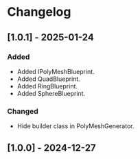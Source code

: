 # Changelog

## [1.0.1] - 2025-01-24
### Added
- Added IPolyMeshBlueprint.
- Added QuadBlueprint.
- Added RingBlueprint.
- Added SphereBlueprint.
### Changed
- Hide builder class in PolyMeshGenerator.

## [1.0.0] - 2024-12-27
